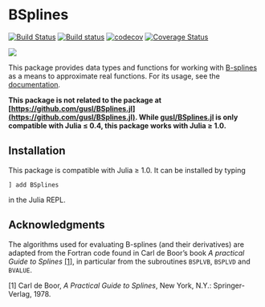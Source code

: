 # BSplines

[![Build Status](https://travis-ci.com/sostock/BSplines.jl.svg?branch=master)](https://travis-ci.com/sostock/BSplines.jl)
[![Build status](https://ci.appveyor.com/api/projects/status/ruh7o1yalohqawbd/branch/master?svg=true)](https://ci.appveyor.com/project/sostock/bsplines-jl/branch/master)
[![codecov](https://codecov.io/gh/sostock/BSplines.jl/branch/master/graph/badge.svg)](https://codecov.io/gh/sostock/BSplines.jl)
[![Coverage Status](https://coveralls.io/repos/github/sostock/BSplines.jl/badge.svg?branch=master)](https://coveralls.io/github/sostock/BSplines.jl?branch=master)

[![](https://img.shields.io/badge/docs-dev-blue.svg)](https://sostock.github.io/BSplines.jl/dev)

This package provides data types and functions for working with [B-splines](https://en.wikipedia.org/wiki/B-spline) as a means to approximate real functions.
For its usage, see the [documentation](https://sostock.github.io/BSplines.jl/dev).

**This package is not related to the package at [https://github.com/gusl/BSplines.jl](https://github.com/gusl/BSplines.jl).
While [gusl/BSplines.jl](https://github.com/gusl/BSplines.jl) is only compatible with Julia ≤ 0.4, this package works with Julia ≥ 1.0.**

## Installation

This package is compatible with Julia ≥ 1.0. It can be installed by typing
```
] add BSplines
```
in the Julia REPL.

## Acknowledgments

The algorithms used for evaluating B-splines (and their derivatives) are adapted from 
the Fortran code found in Carl de Boor’s book *A practical Guide to Splines* [[1]](#deBoor1978),
in particular from the subroutines `BSPLVB`, `BSPLVD` and `BVALUE`.

<a name="deBoor1978">[1]</a> Carl de Boor, *A Practical Guide to Splines*, New York, N.Y.: Springer-Verlag, 1978.
